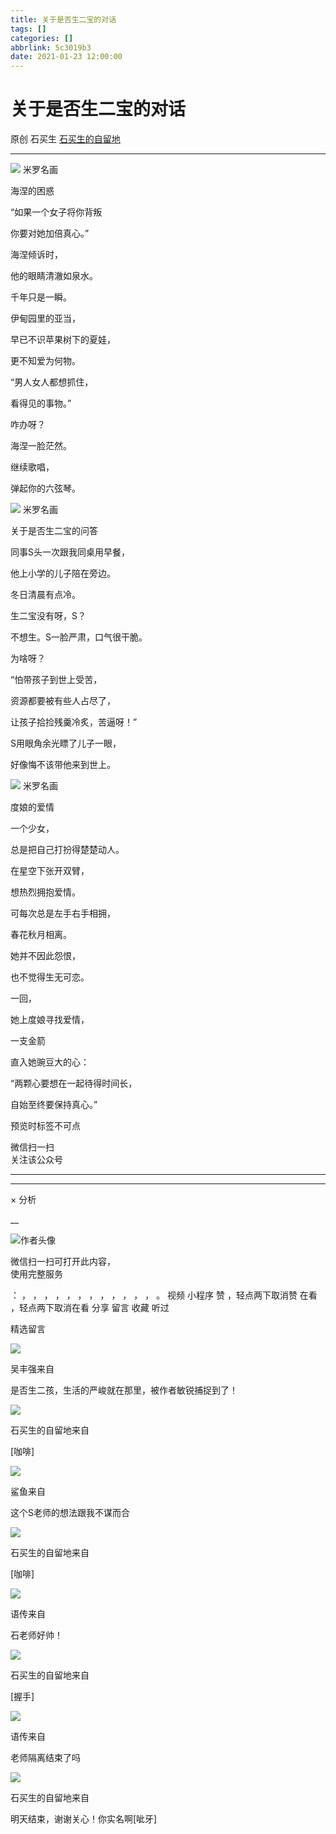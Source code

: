 ```yaml
---
title: 关于是否生二宝的对话
tags: []
categories: []
abbrlink: 5c3019b3
date: 2021-01-23 12:00:00
---
```


#  关于是否生二宝的对话

原创  石买生  [ 石买生的自留地 ](javascript:void\(0\);)

__ _ _ _ _

![](20210123关于是否生二宝的对话/img1.jpg)
米罗名画

海涅的困惑

“如果一个女子将你背叛

你要对她加倍真心。”

海涅倾诉时，

他的眼睛清澈如泉水。

千年只是一瞬。

伊甸园里的亚当，

早已不识苹果树下的夏娃，

更不知爱为何物。

“男人女人都想抓住，

看得见的事物。”

咋办呀？

海涅一脸茫然。

继续歌唱，

弹起你的六弦琴。

![](20210123关于是否生二宝的对话/img2.jpg)
米罗名画

关于是否生二宝的问答

同事S头一次跟我同桌用早餐，

他上小学的儿子陪在旁边。

冬日清晨有点冷。

生二宝没有呀，S？

不想生。S一脸严肃，口气很干脆。

为啥呀？

“怕带孩子到世上受苦，

资源都要被有些人占尽了，

让孩子拾捡残羹冷炙，苦逼呀！”

S用眼角余光瞟了儿子一眼，

好像悔不该带他来到世上。

![](20210123关于是否生二宝的对话/img3.jpg)
米罗名画

度娘的爱情

一个少女，

总是把自己打扮得楚楚动人。

在星空下张开双臂，

想热烈拥抱爱情。

可每次总是左手右手相拥，

春花秋月相离。

她并不因此怨恨，

也不觉得生无可恋。

一回，

她上度娘寻找爱情，

一支金箭

直入她豌豆大的心：

“两颗心要想在一起待得时间长，

自始至终要保持真心。”

预览时标签不可点

微信扫一扫  
关注该公众号





****



****



×  分析

__

![作者头像](shared/img1.png)

微信扫一扫可打开此内容，  
使用完整服务

：  ，  ，  ，  ，  ，  ，  ，  ，  ，  ，  ，  ，  。  视频  小程序  赞  ，轻点两下取消赞  在看  ，轻点两下取消在看
分享  留言  收藏  听过

精选留言

![](shared/img16.jpg)

吴丰强来自

是否生二孩，生活的严峻就在那里，被作者敏锐捕捉到了！

![](shared/img4.jpg)

石买生的自留地来自

[咖啡]

![](20210123关于是否生二宝的对话/img4.jpg)

鲨鱼来自

这个S老师的想法跟我不谋而合

![](shared/img4.jpg)

石买生的自留地来自

[咖啡]

![](shared/img83.jpg)

语传来自

石老师好帅！

![](shared/img4.jpg)

石买生的自留地来自

[握手]

![](shared/img83.jpg)

语传来自

老师隔离结束了吗

![](shared/img4.jpg)

石买生的自留地来自

明天结束，谢谢关心！你实名啊[呲牙]

